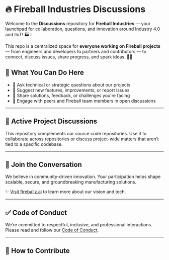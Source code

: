 # 🔥 Fireball Industries Discussions

Welcome to the **Discussions** repository for **Fireball Industries** — your launchpad for collaboration, questions, and innovation around Industry 4.0 and IIoT! 🏭💡

This repo is a centralized space for **everyone working on Fireball projects** — from engineers and developers to partners and contributors — to connect, discuss issues, share progress, and spark ideas. 💬✨

## 💬 What You Can Do Here

- 🧠 Ask technical or strategic questions about our projects
- 📣 Suggest new features, improvements, or report issues
- 🔧 Share solutions, feedback, or challenges you're facing
- 🤝 Engage with peers and Fireball team members in open discussions

---

## 🚀 Active Project Discussions

This repository complements our source code repositories. Use it to collaborate across repositories or discuss project-wide matters that aren’t tied to a specific codebase.

---

## 📢 Join the Conversation

We believe in community-driven innovation. Your participation helps shape scalable, secure, and groundbreaking manufacturing solutions.

✨ [Visit fireballz.ai](https://fireballz.ai) to learn more about our vision and tech.

---

## ✅ Code of Conduct

We’re committed to respectful, inclusive, and professional interactions. Please read and follow our [Code of Conduct](./CODE_OF_CONDUCT.md).

---

## 🤝 How to Contribute
